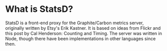 # What is StatsD?

StatsD is a front-end proxy for the Graphite/Carbon metrics server,
originally written by Etsy's Erik Kastner. It is based on ideas from
Flickr and this post by Cal Henderson: Counting and Timing. The
server was written in Node, though there have been implementations
in other languages since then.
